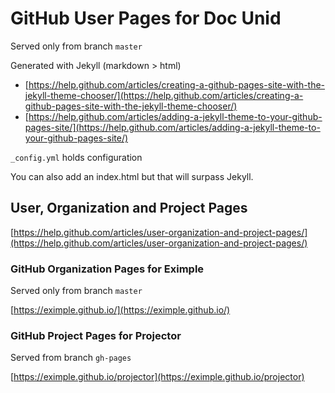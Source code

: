 # GitHub User Pages for Doc Unid

Served only from branch `master`

Generated with Jekyll (markdown > html)
- [https://help.github.com/articles/creating-a-github-pages-site-with-the-jekyll-theme-chooser/](https://help.github.com/articles/creating-a-github-pages-site-with-the-jekyll-theme-chooser/)
- [https://help.github.com/articles/adding-a-jekyll-theme-to-your-github-pages-site/](https://help.github.com/articles/adding-a-jekyll-theme-to-your-github-pages-site/)

`_config.yml` holds configuration  

You can also add an index.html but that will surpass Jekyll.

## User, Organization and Project Pages

[https://help.github.com/articles/user-organization-and-project-pages/](https://help.github.com/articles/user-organization-and-project-pages/)

### GitHub Organization Pages for Eximple

Served only from branch `master`

[https://eximple.github.io/](https://eximple.github.io/)

### GitHub Project Pages for Projector

Served from branch `gh-pages`

[https://eximple.github.io/projector](https://eximple.github.io/projector)
